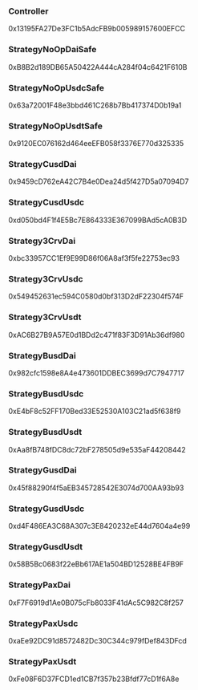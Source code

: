 ### Controller

0x13195FA27De3FC1b5AdcFB9b005989157600EFCC

### StrategyNoOpDaiSafe

0xB8B2d189DB65A50422A444cA284f04c6421F610B

### StrategyNoOpUsdcSafe

0x63a72001F48e3bbd461C268b7Bb417374D0b19a1

### StrategyNoOpUsdtSafe

0x9120EC076162d464eeEFB058f3376E770d325335

### StrategyCusdDai

0x9459cD762eA42C7B4e0Dea24d5f427D5a07094D7

### StrategyCusdUsdc

0xd050bd4F1f4E5Bc7E864333E367099BAd5cA0B3D

### Strategy3CrvDai

0xbc33957CC1Ef9E99D86f06A8af3f5fe22753ec93

### Strategy3CrvUsdc

0x549452631ec594C0580d0bf313D2dF22304f574F

### Strategy3CrvUsdt

0xAC6B27B9A57E0d1BDd2c471f83F3D91Ab36df980

### StrategyBusdDai

0x982cfc1598e8A4e473601DDBEC3699d7C7947717

### StrategyBusdUsdc

0xE4bF8c52FF170Bed33E52530A103C21ad5f638f9

### StrategyBusdUsdt

0xAa8fB748fDC8dc72bF278505d9e535aF44208442

### StrategyGusdDai

0x45f88290f4f5aEB345728542E3074d700AA93b93

### StrategyGusdUsdc

0xd4F486EA3C68A307c3E8420232eE44d7604a4e99

### StrategyGusdUsdt

0x58B5Bc0683f22eBb617AE1a504BD12528BE4FB9F

### StrategyPaxDai

0xF7F6919d1Ae0B075cFb8033F41dAc5C982C8f257

### StrategyPaxUsdc

0xaEe92DC91d8572482Dc30C344c979fDef843DFcd

### StrategyPaxUsdt

0xFe08F6D37FCD1ed1CB7f357b23Bfdf77cD1f6A8e
